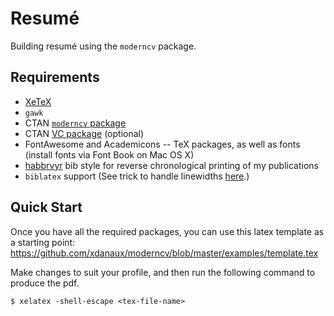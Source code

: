 # Resumé

Building resumé using the `moderncv` package.

## Requirements
- [XeTeX](http://xetex.sourceforge.net)
- `gawk`
- CTAN [`moderncv` package](http://www.ctan.org/pkg/moderncv)
- CTAN [VC package](http://www.ctan.org/tex-archive/support/vc/) (optional)
- FontAwesome and Academicons -- TeX packages, as well as fonts (install fonts via Font Book on Mac OS X)
- [habbrvyr](http://www.math.cmu.edu/~gautam/sj/blog/20150324-bibtex-reverse.html) bib style for reverse chronological printing of my publications
- `biblatex` support (See trick to handle linewidths [here](http://tex.stackexchange.com/questions/123805/creating-bibliographies-with-biblatex-and-moderncv#123809).)

## Quick Start

<!-- TODO: How to install the requirements? -->

Once you have all the required packages, you can use this latex template as a starting point:
https://github.com/xdanaux/moderncv/blob/master/examples/template.tex

Make changes to suit your profile, and then run the following command to produce the pdf.

```
$ xelatex -shell-escape <tex-file-name>
```
